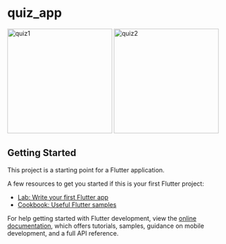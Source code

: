 # quiz_app

<img width="238" alt="quiz1" src="https://user-images.githubusercontent.com/67889306/225738788-025b29bb-e2b8-489f-a8dc-468de4bd52a2.png">    <img width="238" alt="quiz2" src="https://user-images.githubusercontent.com/67889306/225738804-8b0da780-b09c-41ef-8f73-92dc8cb3a2c2.png">


## Getting Started

This project is a starting point for a Flutter application.

A few resources to get you started if this is your first Flutter project:

- [Lab: Write your first Flutter app](https://docs.flutter.dev/get-started/codelab)
- [Cookbook: Useful Flutter samples](https://docs.flutter.dev/cookbook)

For help getting started with Flutter development, view the
[online documentation](https://docs.flutter.dev/), which offers tutorials,
samples, guidance on mobile development, and a full API reference.
